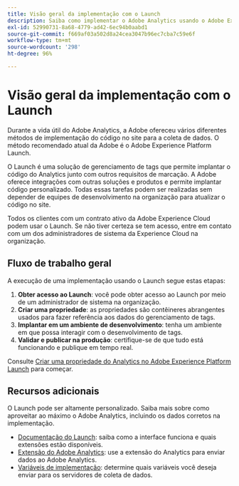 ```yaml
---
title: Visão geral da implementação com o Launch
description: Saiba como implementar o Adobe Analytics usando o Adobe Experience Platform Launch
exl-id: 52990731-8a68-4779-ad42-6ec94b0aabd1
source-git-commit: f669af03a502d8a24cea3047b96ec7cba7c59e6f
workflow-type: tm+mt
source-wordcount: '298'
ht-degree: 96%

---
```


# Visão geral da implementação com o Launch

Durante a vida útil do Adobe Analytics, a Adobe ofereceu vários diferentes métodos de implementação do código no site para a coleta de dados. O método recomendado atual da Adobe é o Adobe Experience Platform Launch.

O Launch é uma solução de gerenciamento de tags que permite implantar o código do Analytics junto com outros requisitos de marcação. A Adobe oferece integrações com outras soluções e produtos e permite implantar código personalizado. Todas essas tarefas podem ser realizadas sem depender de equipes de desenvolvimento na organização para atualizar o código no site.

Todos os clientes com um contrato ativo da Adobe Experience Cloud podem usar o Launch. Se não tiver certeza se tem acesso, entre em contato com um dos administradores de sistema da Experience Cloud na organização.

## Fluxo de trabalho geral

A execução de uma implementação usando o Launch segue estas etapas:

1. **Obter acesso ao Launch**: você pode obter acesso ao Launch por meio de um administrador de sistema na organização.
2. **Criar uma propriedade**: as propriedades são contêineres abrangentes usados para fazer referência aos dados do gerenciamento de tags.
3. **Implantar em um ambiente de desenvolvimento**: tenha um ambiente em que possa interagir com o desenvolvimento de tags.
4. **Validar e publicar na produção**: certifique-se de que tudo está funcionando e publique em tempo real.

Consulte [Criar uma propriedade do Analytics no Adobe Experience Platform Launch](create-analytics-property.md) para começar.

## Recursos adicionais

O Launch pode ser altamente personalizado. Saiba mais sobre como aproveitar ao máximo o Adobe Analytics, incluindo os dados corretos na implementação.

* [Documentação do Launch](https://docs.adobe.com/content/help/pt-BR/experience-cloud/user-guides/home.translate.html): saiba como a interface funciona e quais extensões estão disponíveis.
* [Extensão do Adobe Analytics](https://experienceleague.adobe.com/docs/launch/using/extensions-ref/adobe-extension/analytics-extension/overview.html): use a extensão do Analytics para enviar dados ao Adobe Analytics.
* [Variáveis de implementação](../vars/overview.md): determine quais variáveis você deseja enviar para os servidores de coleta de dados.
